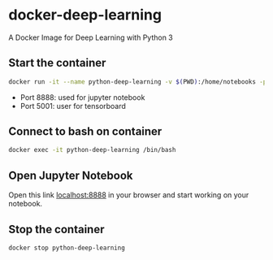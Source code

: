 # docker-deep-learning

A Docker Image for Deep Learning with Python 3

## Start the container

```bash
docker run -it --name python-deep-learning -v $(PWD):/home/notebooks -p 8888:8888 -p 5001:6006 -d --rm python-deep-learning
```

* Port 8888: used for jupyter notebook
* Port 5001: user for tensorboard

## Connect to bash on container

```bash
docker exec -it python-deep-learning /bin/bash
```

## Open Jupyter Notebook

Open this link [localhost:8888](http://localhost:8888/) in your browser and start working on your notebook.

## Stop the container

```bash
docker stop python-deep-learning
```
